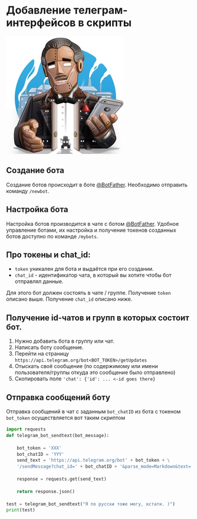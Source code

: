 # Добавление телеграм-интерфейсов в скрипты

![Telegram_bots](assets/bot_father.jpg)

## Создание бота  
Создание ботов происходит в боте [@BotFather](https://t.me/botfather).
Необходимо отправить команду `/newbot`.

## Настройка бота  

Настройка ботов производится в чате с ботом [@BotFather](https://t.me/botfather).
Удобное управление ботами, их настройка и получение токенов созданных ботов
доступно по команде `/mybots`.

## Про токены и chat_id:  

- `token` уникален для бота и выдаётся при его создании.
- `chat_id` - идентификатор чата, в который вы хотите чтобы бот отправлял данные.

Для этого бот должен состоять в чате / группе.
Получение `token` описано выше.
Получение `chat_id` описано ниже.

## Получение id-чатов и групп в которых состоит бот.
1. Нужно добавить бота в группу или чат.
2. Написать боту сообщение.
3. Перейти на страницу `https://api.telegram.org/bot<BOT_TOKEN>/getUpdates`
4. Отыскать своё сообщение (по содержимому или имени пользователя/группы откуда
  это сообщение было отправлено)
5. Скопировать поле `'chat': {'id': ... <-id goes there}`


## Отправка сообщений боту
Отправка сообщений в чат с заданным `bot_chatID` из бота с токеном `bot_token`
осуществляется вот таким скриптом

```python
import requests
def telegram_bot_sendtext(bot_message):

    bot_token = 'XXX'
    bot_chatID = 'YYY'
    send_text = 'https://api.telegram.org/bot' + bot_token + \
    '/sendMessage?chat_id=' + bot_chatID + '&parse_mode=Markdown&text=' + bot_message

    response = requests.get(send_text)

    return response.json()

test = telegram_bot_sendtext("Я по русски тоже могу, кстати. )")
print(test)
```
